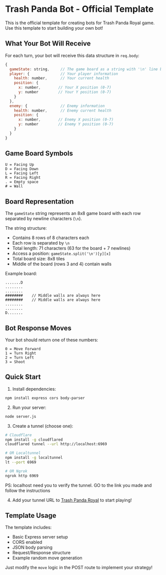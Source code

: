 # Trash Panda Bot - Official Template

This is the official template for creating bots for Trash Panda Royal game. Use this template to start building your own bot!

## What Your Bot Will Receive

For each turn, your bot will receive this data structure in `req.body`:
```javascript
{
  gameState: string,     // The game board as a string with '\n' line breaks
  player: {              // Your player information
    health: number,      // Your current health
    position: {
      x: number,        // Your X position (0-7)
      y: number         // Your Y position (0-7)
    }
  },
  enemy: {               // Enemy information
    health: number,      // Enemy current health
    position: {
      x: number,        // Enemy X position (0-7)
      y: number         // Enemy Y position (0-7)
    }
  }
}
```

## Game Board Symbols
```
U = Facing Up
D = Facing Down
L = Facing Left
R = Facing Right
. = Empty space
# = Wall
```

## Board Representation

The `gameState` string represents an 8x8 game board with each row separated by newline characters (`\n`).

The string structure:
- Contains 8 rows of 8 characters each 
- Each row is separated by `\n`
- Total length: 71 characters (63 for the board + 7 newlines)
- Access a position: `gameState.split('\n')[y][x]`
- Total board size: 8x8 tiles
- Middle of the board (rows 3 and 4) contain walls

Example board:
```
.......D
........
........
########    // Middle walls are always here
########    // Middle walls are always here
........
........
D.......
```

## Bot Response Moves
Your bot should return one of these numbers:
```
0 = Move Forward
1 = Turn Right
2 = Turn Left
3 = Shoot
```

## Quick Start
1. Install dependencies:
```bash
npm install express cors body-parser
```

2. Run your server:
```bash
node server.js
```

3. Create a tunnel (choose one):
```bash
# Cloudflare
npm install -g cloudflared
cloudflared tunnel --url http://localhost:6969

# OR Localtunnel
npm install -g localtunnel
lt --port 6969

# OR Ngrok
ngrok http 6969
```

PS: localhost need you to verify the tunnel. GO to the link you made and follow the instructions 

4. Add your tunnel URL to [Trash Panda Royal](https://trash-panda-royal.vercel.app/join) to start playing!

## Template Usage
The template includes:
- Basic Express server setup
- CORS enabled
- JSON body parsing
- Request/Response structure
- Example random move generation

Just modify the `move` logic in the POST route to implement your strategy!
